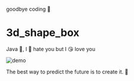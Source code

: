 goodbye coding 👋
# 3d_shape_box

Java 💩, I 🤬 hate you but I 😘 love you

![demo](./docs/demo.gif)

<!-- INSPIRATIONAL_QUOTE_START -->
The best way to predict the future is to create it.
🦄
<!-- INSPIRATIONAL_QUOTE_END -->
